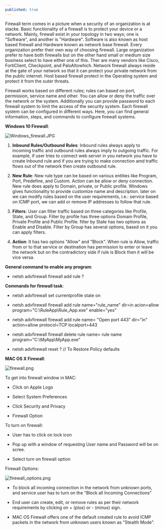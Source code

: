 ```yaml
---
published: true
---
```

Firewall term comes in a picture when a security of an organization is at stacke. Basic functionality of a firewall is to protect your device or a network. Mainly, firewall exist in your topology in two ways; one is "Software", and another is "Hardware". Software is also known as host based firewall and Hardware known as network base firewall. Every organization prefer their own way of choosing firewall. Large organization prefer to have both firewalls but on the other hand small or medium size business select to have either one of this. Ther are many vendors like Cisco, FortiClient, Checkpoint, and PaloAltowhich. Network firewall always reside at the gate of your network so that it can protect your private network from the public internet. Host based firewall protect in the Operating system and protect it from the outer threats. 

  

Firewall works based on different rules; rules can based on port, permission, service name and other. You can allow or deny the traffic over the network or the system. Additionally you can provide password to each firewall system to limit the access of the security system. Each firewall system can be configured in different ways. Here, you can find general information, steps, and commands to configure firewall systems. 

  

**Windows 10 Firewall**: 

![Windows_firewall.JPG]({{site.baseurl}}/_posts/Windows_firewall.JPG) 

  

1. **Inbound Rules/Outbound Rules**: Inbound rules always apply to incoming traffic and outbound rules always imply to outgoing traffic. For example, if user tries to connect web server in you network you have to create Inbound rule and if you are trying to make connection amd traffic flows out of the network then create outbound rule. 

2. **New Rule**: New rule type can be based on various entities like Program, Port,  Predefine, and Custom. Action can be allow or deny connection. New rule does apply to Domain, private, or Public profile. Windows gives functionality to provide customize name and description. later on we can modify rules based on the user requirements, i.e.: service based on ICMP port, we can add or remove IP addresses to follow that rule. 

3. **Filters**: User can filter traffic based on three categories like Profile, State, and Group. Filter by profile has three options Domain Profile, Private Profile and Public Profile. filter by State has two options as Enable and Disable. Filter by Group has several options, based on it you can apply filters. 

4. **Action**: It has two options "Allow" and "Block". When rule is Allow, traffic from or to that service or destination has permission to enter or leave the network but on the contradictory side if rule is Block then it will be vice versa. 

  

**General command to enable any program**: 

- netsh advfirewall firewall add rule ? 

  

**Commands for firewall task**:  

- netsh advfirewall set currentprofile state on 

  

- netsh advfirewall  firewall add rule name="rule_name" dir=in acion=allow program="C:\RuleApp\Rule_App.exe" 		   enable="yes" 

  

- netsh advfirewall firewall add rule name= "Open port 443" dir="in" action=allow protocol=TCP localport=443 

  

- netsh advfirewall firewall delete rule name= rule name program="C:\MyApp\MyApp.exe" 

  

- netsh advfirewall reset ? // To Restore Policy defaults 

  

**MAC OS X Firewall**: 

![firewall.png]({{site.baseurl}}/_posts/firewall.png) 

  

To get into firewall window in MAC: 

- Click on Apple Logo 

- Select System Preferences 

- Click Security and Privacy 

- Firewall Option 

  

To turn on firewall: 

- User has to click on lock icon 

- Pop up with a window of requesting User name and Password will be on scree. 

- Select turn on firewall option 

  

Firewall Options: 

![firewall_options.png]({{site.baseurl}}/_posts/firewall_options.png) 

  

- To block all incoming connection in the network from unknown ports, and service user has to turn on the "Block all Incoming Connections" 

- End user can create, edit, or remove rules as per their network requirements by clicking on + (plus) or - (minus) sign. 

- MAC OS Firewall offers one of the default created rule to avoid ICMP packets in the network from unknown users known as "Stealth Mode".
